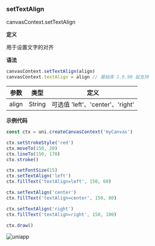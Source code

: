 ### setTextAlign 
canvasContext.setTextAlign 

**定义**

用于设置文字的对齐

**语法**

```javascript
canvasContext.setTextAlign(align)
canvasContext.textAlign = align // 基础库 1.9.90 起支持
```

|参数	|类型	|定义								|
|---	|---	|---								|
|align	|String	|可选值 'left'、'center'、'right'	|

**示例代码**

```javascript
const ctx = uni.createCanvasContext('myCanvas')

ctx.setStrokeStyle('red')
ctx.moveTo(150, 20)
ctx.lineTo(150, 170)
ctx.stroke()

ctx.setFontSize(15)
ctx.setTextAlign('left')
ctx.fillText('textAlign=left', 150, 60)

ctx.setTextAlign('center')
ctx.fillText('textAlign=center', 150, 80)

ctx.setTextAlign('right')
ctx.fillText('textAlign=right', 150, 100)

ctx.draw()
```

![uniapp](//img-cdn-qiniu.dcloud.net.cn/uniapp/images/set-text-align.png?t=201859)
